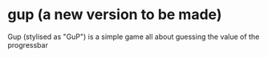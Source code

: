 # gup (a new version to be made) 
Gup (stylised as "GuP") is a simple game all about guessing the value of the progressbar
